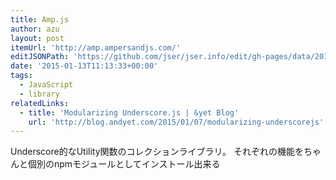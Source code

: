 ```yaml
---
title: Amp.js
author: azu
layout: post
itemUrl: 'http://amp.ampersandjs.com/'
editJSONPath: 'https://github.com/jser/jser.info/edit/gh-pages/data/2015/01/index.json'
date: '2015-01-13T11:13:33+00:00'
tags:
  - JavaScript
  - library
relatedLinks:
  - title: 'Modularizing Underscore.js | &yet Blog'
    url: 'http://blog.andyet.com/2015/01/07/modularizing-underscorejs'
---
```

Underscore的なUtility関数のコレクションライブラリ。
それぞれの機能をちゃんと個別のnpmモジュールとしてインストール出来る
